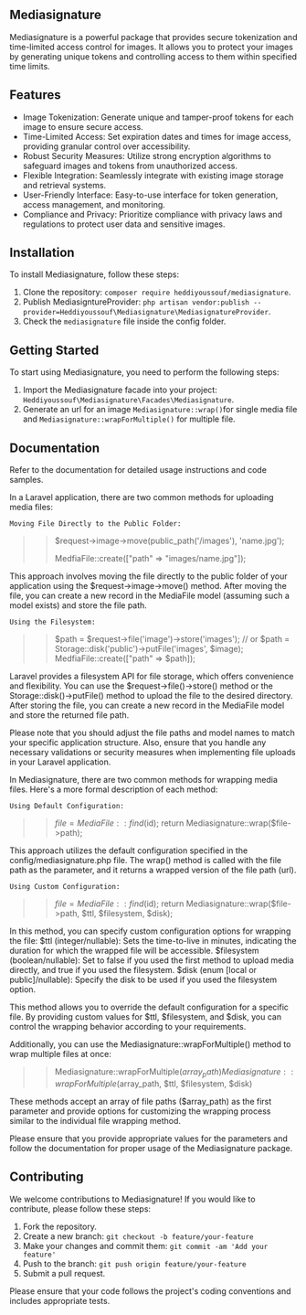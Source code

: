 ## Mediasignature

Mediasignature is a powerful package that provides secure tokenization and time-limited access control for images. It allows you to protect your images by generating unique tokens and controlling access to them within specified time limits.

## Features

- Image Tokenization: Generate unique and tamper-proof tokens for each image to ensure secure access.
- Time-Limited Access: Set expiration dates and times for image access, providing granular control over accessibility.
- Robust Security Measures: Utilize strong encryption algorithms to safeguard images and tokens from unauthorized access.
- Flexible Integration: Seamlessly integrate with existing image storage and retrieval systems.
- User-Friendly Interface: Easy-to-use interface for token generation, access management, and monitoring.
- Compliance and Privacy: Prioritize compliance with privacy laws and regulations to protect user data and sensitive images.

## Installation

To install Mediasignature, follow these steps:

1. Clone the repository: `composer require heddiyoussouf/mediasignature`.
2. Publish MediasigntureProvider: `php artisan vendor:publish --provider=Heddiyoussouf\Mediasignature\MediasignatureProvider`.
3. Check the `mediasignature` file inside the config folder.


## Getting Started

To start using Mediasignature, you need to perform the following steps:

1. Import the Mediasignature facade into your project: `Heddiyoussouf\Mediasignature\Facades\Mediasignature`.
2. Generate an url for an image `Mediasignature::wrap()`for single media file and `Mediasignature::wrapForMultiple()` for multiple file.

## Documentation
Refer to the documentation for detailed usage instructions and code samples.

In a Laravel application, there are two common methods for uploading media files:

    Moving File Directly to the Public Folder:

   

>>$request->image->move(public_path('/images'), 'name.jpg');
>>
>>MedfiaFile::create(["path" => "images/name.jpg"]);

This approach involves moving the file directly to the public folder of your application using the $request->image->move() method. After moving the file, you can create a new record in the MediaFile model (assuming such a model exists) and store the file path.


    Using the Filesystem:


>>$path = $request->file('image')->store('images');
>>// or
>>$path = Storage::disk('public')->putFile('images', $image);
>>MedfiaFile::create(["path" => $path]);

Laravel provides a filesystem API for file storage, which offers convenience and flexibility. You can use the $request->file()->store() method or the Storage::disk()->putFile() method to upload the file to the desired directory. After storing the file, you can create a new record in the MediaFile model and store the returned file path.

Please note that you should adjust the file paths and model names to match your specific application structure. Also, ensure that you handle any necessary validations or security measures when implementing file uploads in your Laravel application.

In Mediasignature, there are two common methods for wrapping media files. Here's a more formal description of each method:

    Using Default Configuration:

    

>>$file = MediaFile::find($id);
>>return Mediasignature::wrap($file->path);

This approach utilizes the default configuration specified in the config/mediasignature.php file. The wrap() method is called with the file path as the parameter, and it returns a wrapped version of the file path (url).

    Using Custom Configuration:



>>$file = MediaFile::find($id);
>>return Mediasignature::wrap($file->path, $ttl, $filesystem, $disk);

In this method, you can specify custom configuration options for wrapping the file:
        $ttl (integer/nullable): Sets the time-to-live in minutes, indicating the duration for which the wrapped file will be accessible.
        $filesystem (boolean/nullable): Set to false if you used the first method to upload media directly, and true if you used the filesystem.
        $disk (enum [local or public]/nullable): Specify the disk to be used if you used the filesystem option.

This method allows you to override the default configuration for a specific file. By providing custom values for $ttl, $filesystem, and $disk, you can control the wrapping behavior according to your requirements.

Additionally, you can use the Mediasignature::wrapForMultiple() method to  wrap multiple files at once:

>>Mediasignature::wrapForMultiple($array_path)
>>Mediasignature::wrapForMultiple($array_path, $ttl, $filesystem, $disk)

These methods accept an array of file paths ($array_path) as the first parameter and provide options for customizing the wrapping process similar to the individual file wrapping method.

Please ensure that you provide appropriate values for the parameters and follow the documentation for proper usage of the Mediasignature package.


## Contributing

We welcome contributions to Mediasignature! If you would like to contribute, please follow these steps:

1. Fork the repository.
2. Create a new branch: `git checkout -b feature/your-feature`
3. Make your changes and commit them: `git commit -am 'Add your feature'`
4. Push to the branch: `git push origin feature/your-feature`
5. Submit a pull request.

Please ensure that your code follows the project's coding conventions and includes appropriate tests.
